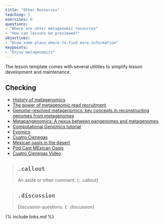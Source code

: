 ```yaml
---
title: "Other Resources"
teaching: 5
exercises: 0
questions:
- "Where are ohter metagenomic resources"
- "How can lessons be previewed?"
objectives:
- "Know some place where to find more information"
keypoints:
- "Enjoy metagenomics"
---
```


The lesson template comes with several utilities to simplify lesson development and maintenance.

## Checking
- [History of metagenomics](http://merenlab.org/2020/07/27/history-of-metagenomics/)  
- [The power of metagenomic read recruitment](https://youtu.be/MqD4aN1p1qA)  
- [Genome-resolved metagenomics: key concepts in reconstructing genomes from metagenomes](https://youtu.be/RjNdHGK4ruo)  
- [Metapangenomics: A nexus between pangenomes and metagenomes](https://youtu.be/C3fHlccFxJw)  
- [Computational Genomics tutorial](https://genomics.sschmeier.com/)
- [Evomics](http://evomics.org/learning/genomics/)
- [Cuatro Cienegas](https://www.sciencemag.org/news/2020/06/pools-mexican-desert-are-window-earth-s-early-life)
- [Mexican oasis in the desert](https://www.sciencemag.org/podcast/oasis-biodiversity-mexican-desert-and-making-sound-heat)
- [Pod Cast MExican Oasis]( https://youtu.be/xMMm_GKZsnU)
- [Cuatro Cienegas Video](https://www.youtube.com/embed/VzImXRI9wYE?autoplay=1&rel=0)

> ## `.callout`
>
> An aside or other comment.
{: .callout}

> ## `.discussion`
>
> Discussion questions.
{: .discussion}

                             
{% include links.md %}
